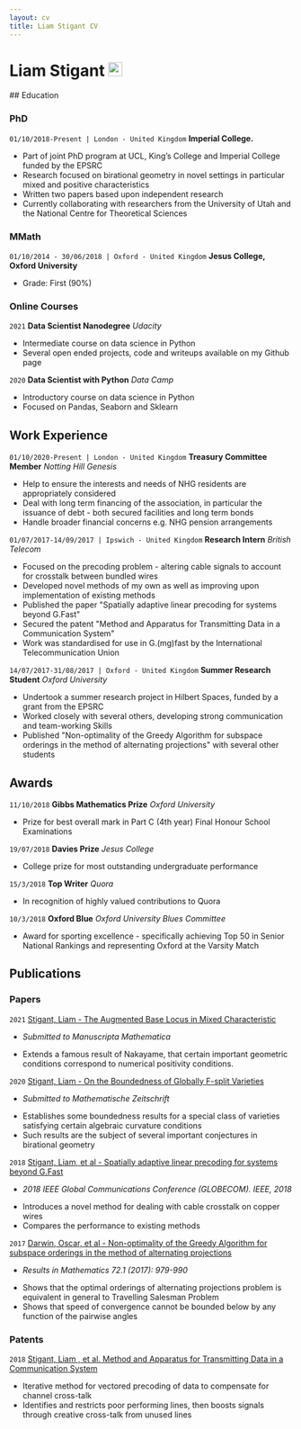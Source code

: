 ```yaml
---
layout: cv
title: Liam Stigant CV
---
```



<div class="header">
  <h1> 
    Liam Stigant
    <a href="(https://github.com/Stigant">
      <img src="https://s18955.pcdn.co/wp-content/uploads/2018/02/github.png" width="25" >
    </a>
  </h1>
 </div> 
## Education

### PhD
`01/10/2018-Present | London - United Kingdom`
__Imperial College.__
* Part of joint PhD program at UCL, King’s College and Imperial College funded by the EPSRC
* Research focused on birational geometry in novel settings in particular mixed and positive characteristics
* Written two papers based upon independent research
* Currently collaborating with researchers from the University of Utah and the National Centre for Theoretical Sciences

### MMath 
`01/10/2014 - 30/06/2018 | Oxford - United Kingdom`
__Jesus College, Oxford University__
- Grade: First (90%)

### Online Courses
`2021`
__Data Scientist Nanodegree__
*Udacity*
- Intermediate course on data science in Python
- Several open ended projects, code and writeups available on my Github page

`2020`
__Data Scientist with Python__
*Data Camp*
- Introductory course on data science in Python
- Focused on Pandas, Seaborn and Sklearn

## Work Experience 
`01/10/2020-Present | London - United Kingdom`
__Treasury Committee Member__
*Notting Hill Genesis*
* Help to ensure the interests and needs of NHG residents are appropriately considered
* Deal with long term financing of the association, in particular the issuance of debt - both secured facilities and long term bonds
* Handle broader financial concerns e.g. NHG pension arrangements

`01/07/2017-14/09/2017 | Ipswich - United Kingdom`
__Research Intern__
*British Telecom*
* Focused on the precoding problem - altering cable signals to account for crosstalk between bundled wires
* Developed novel methods of my own as well as improving upon implementation of existing methods
* Published the paper "Spatially adaptive linear precoding for systems beyond G.Fast"
* Secured the patent "Method and Apparatus for Transmitting Data in a Communication System"
* Work was standardised for use in G.(mg)fast by the International Telecommunication Union

`14/07/2017-31/08/2017 | Oxford - United Kingdom`
__Summer Research Student__
*Oxford University*
* Undertook a summer research project in Hilbert Spaces, funded by a grant from the EPSRC
* Worked closely with several others, developing strong communication and team-working Skills
* Published "Non-optimality of the Greedy Algorithm for subspace orderings in the method of alternating projections" with several other students

## Awards

`11/10/2018`
__Gibbs Mathematics Prize__
*Oxford University*
- Prize for best overall mark in Part C (4th year) Final Honour School Examinations

`19/07/2018`
__Davies Prize__
*Jesus College*
- College prize for most outstanding undergraduate performance

`15/3/2018`
__Top Writer__
*Quora*
- In recognition of highly valued contributions to Quora

`10/3/2018`
__Oxford Blue__
*Oxford University Blues Committee*
- Award for sporting excellence - specifically achieving Top 50 in Senior National Rankings and representing Oxford at the Varsity Match

## Publications

### Papers
`2021`
[Stigant,  Liam - The Augmented Base Locus in Mixed Characteristic](https://arxiv.org/abs/2103.11980)
- *Submitted to Manuscripta Mathematica*
* Extends a famous result of Nakayame, that certain important geometric conditions correspond to numerical positivity conditions.

`2020`
[Stigant, Liam - On the Boundedness of Globally F-split Varieties](https://arxiv.org/abs/2008.08123)
- *Submitted to Mathematische Zeitschrift*
* Establishes some boundedness results for a special class of varieties satisfying certain algebraic curvature conditions
* Such results are the subject of several important conjectures in birational geometry

`2018`
[Stigant, Liam, et al - Spatially adaptive linear precoding for systems beyond G.Fast](https://ieeexplore.ieee.org/document/8648147)
- *2018 IEEE Global Communications Conference (GLOBECOM). IEEE, 2018*
* Introduces a novel method for dealing with cable crosstalk on copper wires
* Compares the performance to existing methods

`2017`
[Darwin, Oscar, et al - Non-optimality of the Greedy Algorithm for subspace orderings in the method of alternating projections](https://arxiv.org/abs/1706.06144)
- *Results in Mathematics 72.1 (2017): 979-990*
* Shows that the optimal orderings of alternating projections problem is equivalent in general to Travelling Salesman Problem
* Shows that speed of convergence cannot be bounded below by any function of the pairwise angles

### Patents

`2018`
[Stigant, Liam , et al. Method and Apparatus for Transmitting Data in a Communication System](https://worldwide.espacenet.com/publicationDetails/biblio?FT=D&date=20190710&DB=EPODOC&locale=en_EP&CC=GB&NR=2569991A&KC=A&ND=5)
* Iterative method for vectored precoding of data to compensate for channel cross-talk
* Identifies and restricts poor performing lines, then boosts signals through creative cross-talk from unused lines





<!-- ### Footer

Last updated: June 2021 -->


